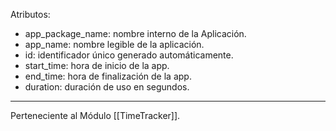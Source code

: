 Atributos:
- app_package_name: nombre interno de la Aplicación.
- app_name: nombre legible de la aplicación.
- id: identificador único generado automáticamente.
- start_time: hora de inicio de la app.
- end_time: hora de finalización de la app.
- duration: duración de uso en segundos.

---
Perteneciente al Módulo [[TimeTracker]].
